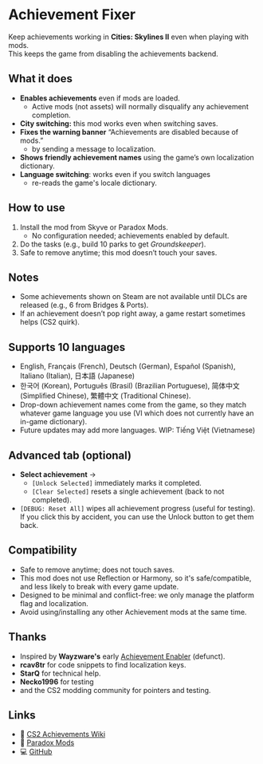 ﻿# Achievement Fixer

Keep achievements working in **Cities: Skylines II** even when playing with mods.  
This keeps the game from disabling the achievements backend.

## What it does
- **Enables achievements** even if mods are loaded.
  - Active mods (not assets) will normally disqualify any achievement completion.
- **City switching:** this mod works even when switching saves.
- **Fixes the warning banner** “Achievements are disabled because of mods.”
  - by sending a message to localization.
- **Shows friendly achievement names** using the game’s own localization dictionary.
- **Language switching**: works even if you switch languages
  - re-reads the game's locale dictionary.

## How to use
1. Install the mod from Skyve or Paradox Mods.
   - No configuration needed; achievements enabled by default.
2. Do the tasks (e.g., build 10 parks to get *Groundskeeper*).  
3. Safe to remove anytime; this mod doesn’t touch your saves.

## Notes
- Some achievements shown on Steam are not available until DLCs are released (e.g., 6 from Bridges & Ports).
- If an achievement doesn’t pop right away, a game restart sometimes helps (CS2 quirk).

## Supports 10 languages
* English, Français (French), Deutsch (German), Español (Spanish), Italiano (Italian), 日本語 (Japanese)
* 한국어 (Korean), Português (Brasil) (Brazilian Portuguese), 简体中文 (Simplified Chinese), 繁體中文 (Traditional Chinese).
* Drop-down achievement names come from the game, so they match whatever game language you use (VI which does not currently have an in-game dictionary).
* Future updates may add more languages. WIP: Tiếng Việt (Vietnamese)

## Advanced tab (optional)
- **Select achievement** →
  - `[Unlock Selected]` immediately marks it completed.
  - `[Clear Selected]`  resets a single achievement (back to not completed).
- `[DEBUG: Reset All]` wipes all achievement progress (useful for testing).  If you click this by accident, you can use the Unlock button to get them back.

## Compatibility
- Safe to remove anytime; does not touch saves.
- This mod does not use Reflection or Harmony, so it's safe/compatible, and less likely to break with every game update.
- Designed to be minimal and conflict-free: we only manage the platform flag and localization.
- Avoid using/installing any other Achievement mods at the same time.

## Thanks
- Inspired by **Wayzware's** early [Achievement Enabler](https://github.com/Wayzware/AchievementEnabler) (defunct).
- **rcav8tr** for code snippets to find localization keys.
- **StarQ** for technical help.
- **Necko1996** for testing
- and the CS2 modding community for pointers and testing.

## Links
- 📘 [CS2 Achievements Wiki](https://cs2.paradoxwikis.com/Achievements)
- 🧩 [Paradox Mods](https://mods.paradoxplaza.com/games/cities_skylines_2?orderBy=desc&sortBy=updated&tags=Code%20Mod&time=quarter)
- 💻 [GitHub](https://github.com/River-Mochi/AchievementFixer)
